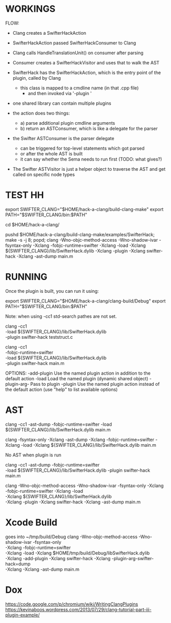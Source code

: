 WORKINGS
========

FLOW:
- Clang creates a SwifterHackAction
- SwifterHackAction passed SwifterHackConsumer to Clang
- Clang calls HandleTranslationUnit() on consumer after parsing
- Consumer creates a SwifterHackVisitor and uses that to walk the AST


- SwifterHack has the SwifterHackAction, which is the entry point of the plugin,
  called by Clang
  - this class is mapped to a cmdline name (in that .cpp file)
    - and then invoked via '-plugin <name>'

- one shared library can contain multiple plugins

- the action does two things:
  - a) parse additional plugin cmdline arguments
  - b) return an ASTConsumer, which is like a delegate for the parser

- the Swifter ASTConsumer is the parser delegate
  - can be triggered for top-level statements which got parsed
  - or after the whole AST is built
  - it can say whether the Sema needs to run first (TODO: what gives?)

- The Swifter ASTVisitor is just a helper object to traverse the AST
  and get called on specific node types
  

TEST HH
=======

export SWIFTER_CLANG="$HOME/hack-a-clang/build-clang-make"
export PATH="$SWIFTER_CLANG/bin:$PATH"

cd $HOME/hack-a-clang/

pushd $HOME/hack-a-clang/build-clang-make/examples/SwifterHack; make -s -j 8; popd; clang -Wno-objc-method-access -Wno-shadow-ivar -fsyntax-only -Xclang -fobjc-runtime=swifter -Xclang -load -Xclang ${SWIFTER_CLANG}/lib/SwifterHack.dylib -Xclang -plugin -Xclang swifter-hack -Xclang -ast-dump main.m

RUNNING
=======

Once the plugin is built, you can run it using:

export SWIFTER_CLANG="$HOME/hack-a-clang/clang-build/Debug"
export PATH="$SWIFTER_CLANG/bin:$PATH"

Note: when using -cc1 std-search pathes are not set.

clang -cc1 \
  -load ${SWIFTER_CLANG}/lib/SwifterHack.dylib \
  -plugin swifter-hack teststruct.c

clang -cc1 \
  -fobjc-runtime=swifter \
  -load ${SWIFTER_CLANG}/lib/SwifterHack.dylib \
  -plugin swifter-hack main.m

OPTIONS:
  -add-plugin <name>      Use the named plugin action in addition to the default action
  -load <dsopath>         Load the named plugin (dynamic shared object)
  -plugin-arg-<name> <arg>
                          Pass <arg> to plugin <name>
  -plugin <name>          Use the named plugin action instead of the default action (use "help" to list available options)


AST
===

clang -cc1 -ast-dump -fobjc-runtime=swifter -load ${SWIFTER_CLANG}/lib/SwifterHack.dylib main.m

clang -fsyntax-only -Xclang -ast-dump -Xclang -fobjc-runtime=swifter -Xclang -load -Xclang ${SWIFTER_CLANG}/lib/SwifterHack.dylib main.m


No AST when plugin is run

clang -cc1 -ast-dump -fobjc-runtime=swifter \
  -load ${SWIFTER_CLANG}/lib/SwifterHack.dylib -plugin swifter-hack main.m

clang -Wno-objc-method-access -Wno-shadow-ivar -fsyntax-only -Xclang \
  -fobjc-runtime=swifter -Xclang -load \
  -Xclang ${SWIFTER_CLANG}/lib/SwifterHack.dylib \
  -Xclang -plugin -Xclang swifter-hack -Xclang -ast-dump main.m


Xcode Build
===========

goes into ~/tmp/build/Debug
clang -Wno-objc-method-access -Wno-shadow-ivar -fsyntax-only \
  -Xclang -fobjc-runtime=swifter \
  -Xclang -load -Xclang $HOME/tmp/build/Debug/libSwifterHack.dylib \
  -Xclang -add-plugin -Xclang swifter-hack -Xclang -plugin-arg-swifter-hack=dump \
  -Xclang -Xclang -ast-dump main.m

Dox
===

https://code.google.com/p/chromium/wiki/WritingClangPlugins
https://kevinaboos.wordpress.com/2013/07/29/clang-tutorial-part-iii-plugin-example/
